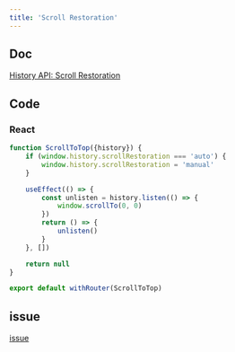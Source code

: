 ```yaml
---
title: 'Scroll Restoration'
---
```


## Doc

[History API: Scroll Restoration](https://developers.google.com/web/updates/2015/09/history-api-scroll-restoration)

## Code

### React

```ts
function ScrollToTop({history}) {
    if (window.history.scrollRestoration === 'auto') {
        window.history.scrollRestoration = 'manual'
    }

    useEffect(() => {
        const unlisten = history.listen(() => {
            window.scrollTo(0, 0)
        })
        return () => {
            unlisten()
        }
    }, [])

    return null
}

export default withRouter(ScrollToTop)
```

## issue

[issue](http://toyjhlee.github.io/react-issue/#react-router-scroll-to-top)
